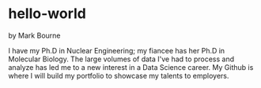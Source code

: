 # hello-world

by Mark Bourne

I have my Ph.D in Nuclear Engineering; my fiancee has her Ph.D in Molecular Biology. The large volumes of data I've had to process and analyze has led me to a new interest in a Data Science career. My Github is where I will build my portfolio to showcase my talents to employers.

